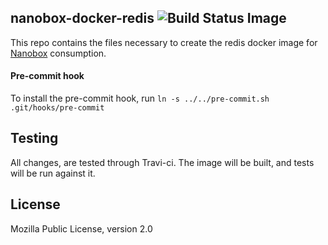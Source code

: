 ## nanobox-docker-redis ![Build Status Image](https://travis-ci.org/nanobox-io/nanobox-docker-redis.svg)

This repo contains the files necessary to create the redis docker image for [Nanobox](http://nanobox.io) consumption.

#### Pre-commit hook

To install the pre-commit hook, run `ln -s ../../pre-commit.sh .git/hooks/pre-commit`

## Testing

All changes, are tested through Travi-ci. The image will be built, and tests will be run against it.

## License

Mozilla Public License, version 2.0
